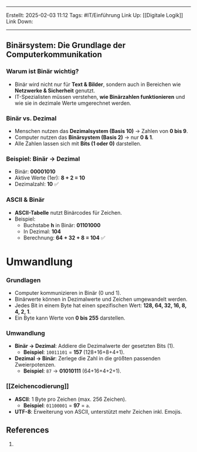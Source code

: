 
--- 
Erstellt: 2025-02-03    11:12 
Tags: #IT/Einführung 
Link Up: [[Digitale Logik]]
Link Down:

--- 
## **Binärsystem: Die Grundlage der Computerkommunikation**

### **Warum ist Binär wichtig?**

- Binär wird nicht nur für **Text & Bilder**, sondern auch in Bereichen wie **Netzwerke & Sicherheit** genutzt.
- IT-Spezialisten müssen verstehen, **wie Binärzahlen funktionieren** und wie sie in dezimale Werte umgerechnet werden.

### **Binär vs. Dezimal**

- Menschen nutzen das **Dezimalsystem (Basis 10)** → Zahlen von **0 bis 9**.
- Computer nutzen das **Binärsystem (Basis 2)** → nur **0 & 1**.
- Alle Zahlen lassen sich mit **Bits (1 oder 0)** darstellen.
### **Beispiel: Binär → Dezimal**

- Binär: **00001010**
- Aktive Werte (1er): **8 + 2 = 10**
- Dezimalzahl: **10** ✅

### **ASCII & Binär**

- **ASCII-Tabelle** nutzt Binärcodes für Zeichen.
- Beispiel:
    - Buchstabe **h** in Binär: **01101000**
    - In Dezimal: **104**
    - Berechnung: **64 + 32 + 8 = 104** ✅

# Umwandlung
### Grundlagen
- Computer kommunizieren in Binär (0 und 1).
- Binärwerte können in Dezimalwerte und Zeichen umgewandelt werden.
- Jedes Bit in einem Byte hat einen spezifischen Wert: **128, 64, 32, 16, 8, 4, 2, 1**.
- Ein Byte kann Werte von **0 bis 255** darstellen.

### Umwandlung
- **Binär → Dezimal**: Addiere die Dezimalwerte der gesetzten Bits (1).
    - **Beispiel**: `10011101` = **157** (128+16+8+4+1).
- **Dezimal → Binär**: Zerlege die Zahl in die größten passenden Zweierpotenzen.
    - **Beispiel**: `87` → **01010111** (64+16+4+2+1).

### [[Zeichencodierung]]
- **ASCII**: 1 Byte pro Zeichen (max. 256 Zeichen).
    - **Beispiel**: `01100001` = **97** = `a`.
- **UTF-8**: Erweiterung von ASCII, unterstützt mehr Zeichen inkl. Emojis.
## References
1. 
